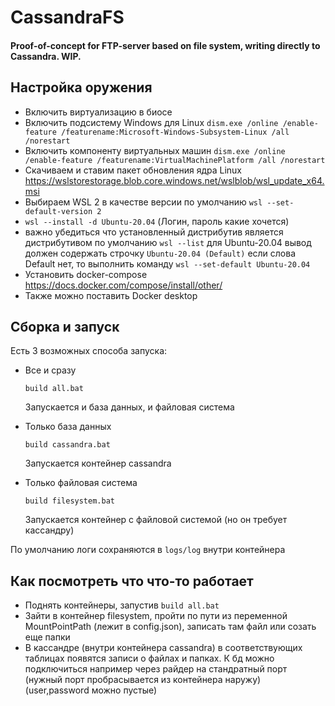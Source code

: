 # CassandraFS

#### Proof-of-concept for FTP-server based on file system, writing directly to Cassandra. WIP.

## Настройка оружения

- Включить виртуализацию в биосе
- Включить подсистему Windows для Linux
  `dism.exe /online /enable-feature /featurename:Microsoft-Windows-Subsystem-Linux /all /norestart`
- Включить компоненту виртуальных машин
  `dism.exe /online /enable-feature /featurename:VirtualMachinePlatform /all /norestart`
- Скачиваем и ставим пакет обновления ядра Linux
  https://wslstorestorage.blob.core.windows.net/wslblob/wsl_update_x64.msi
- Выбираем WSL 2 в качестве версии по умолчанию
  `wsl --set-default-version 2`
- `wsl --install -d Ubuntu-20.04`
  (Логин, пароль какие хочется)
- важно убедиться что установленный дистрибутив является дистрибутивом по умолчанию
  `wsl --list`
  для Ubuntu-20.04 вывод должен содержать строчку `Ubuntu-20.04 (Default)`
  если слова Default нет, то выполнить команду `wsl --set-default Ubuntu-20.04`
- Установить docker-compose
  https://docs.docker.com/compose/install/other/
- Также можно поставить Docker desktop

## Сборка и запуск

Есть 3 возможных способа запуска:

- Все и сразу

  `build all.bat`

  Запускается и база данных, и файловая система

- Только база данных

  `build cassandra.bat`

  Запускается контейнер cassandra

- Только файловая система

  `build filesystem.bat`

  Запускается контейнер с файловой системой (но он требует кассандру)

По умолчанию логи сохраняются в `logs/log` внутри контейнера

## Как посмотреть что что-то работает

- Поднять контейнеры, запустив `build all.bat`
- Зайти в контейнер filesystem, пройти по пути из переменной MountPointPath (лежит в config.json), записать там файл или созать еще папки
- В кассандре (внутри контейнера cassandra) в соответствующих таблицах появятся записи о файлах и папках. К бд можно подключиться например через райдер на стандратный порт (нужный порт пробрасывается из контейнера наружу) (user,password можно пустые)
